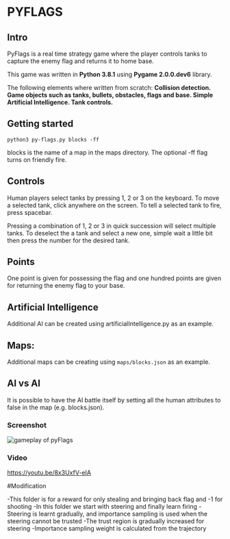 # PYFLAGS

## Intro
PyFlags is a real time strategy game where the player controls tanks to capture the enemy flag and returns it to home base.

This game was written in **Python 3.8.1** using **Pygame 2.0.0.dev6** library.

The following elements where written from scratch: **Collision detection. Game objects such as tanks, bullets, obstacles, flags and base. Simple Artificial Intelligence. Tank controls.**

## Getting started

`python3 py-flags.py blocks -ff`

blocks is the name of a map in the maps directory. The optional -ff flag turns on friendly fire.

## Controls
Human players select tanks by pressing 1, 2 or 3 on the keyboard. To move a selected tank, click anywhere on the screen. To tell a selected tank to fire, press spacebar.

Pressing a combination of 1, 2 or 3 in quick succession will select multiple tanks. To deselect the a tank and select a new one, simple wait a little bit then press the number for the desired tank.

## Points
One point is given for possessing the flag and one hundred points are given for returning the enemy flag to your base.

## Artificial Intelligence
Additional AI can be created using artificialIntelligence.py as an example.

## Maps:
Additional maps can be creating using `maps/blocks.json` as an example.

## AI vs AI
It is possible to have the AI battle itself by setting all the human attributes to false in the map (e.g. blocks.json).

### Screenshot
![gameplay of pyFlags](screenshot.png)

### Video
https://youtu.be/8x3UxfV-eIA

#Modification

-This folder is for a reward for only stealing and bringing back flag and -1 for shooting
-In this folder we start with steering and finally learn firing
-Steering is learnt gradually, and importance sampling is used when the steering cannot be trusted
-The trust region is gradually increased for steering
-Importance sampling weight is calculated from the trajectory
